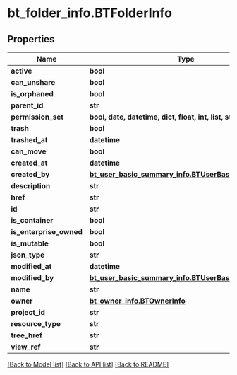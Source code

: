 # bt_folder_info.BTFolderInfo

## Properties
Name | Type | Description | Notes
------------ | ------------- | ------------- | -------------
**active** | **bool** |  | [optional] 
**can_unshare** | **bool** |  | [optional] 
**is_orphaned** | **bool** |  | [optional] 
**parent_id** | **str** |  | [optional] 
**permission_set** | **bool, date, datetime, dict, float, int, list, str** |  | [optional] 
**trash** | **bool** |  | [optional] 
**trashed_at** | **datetime** |  | [optional] 
**can_move** | **bool** |  | [optional] 
**created_at** | **datetime** |  | [optional] 
**created_by** | [**bt_user_basic_summary_info.BTUserBasicSummaryInfo**](BTUserBasicSummaryInfo.md) |  | [optional] 
**description** | **str** |  | [optional] 
**href** | **str** |  | [optional] 
**id** | **str** |  | [optional] 
**is_container** | **bool** |  | [optional] 
**is_enterprise_owned** | **bool** |  | [optional] 
**is_mutable** | **bool** |  | [optional] 
**json_type** | **str** |  | [optional] 
**modified_at** | **datetime** |  | [optional] 
**modified_by** | [**bt_user_basic_summary_info.BTUserBasicSummaryInfo**](BTUserBasicSummaryInfo.md) |  | [optional] 
**name** | **str** |  | [optional] 
**owner** | [**bt_owner_info.BTOwnerInfo**](BTOwnerInfo.md) |  | [optional] 
**project_id** | **str** |  | [optional] 
**resource_type** | **str** |  | [optional] 
**tree_href** | **str** |  | [optional] 
**view_ref** | **str** |  | [optional] 

[[Back to Model list]](../README.md#documentation-for-models) [[Back to API list]](../README.md#documentation-for-api-endpoints) [[Back to README]](../README.md)



